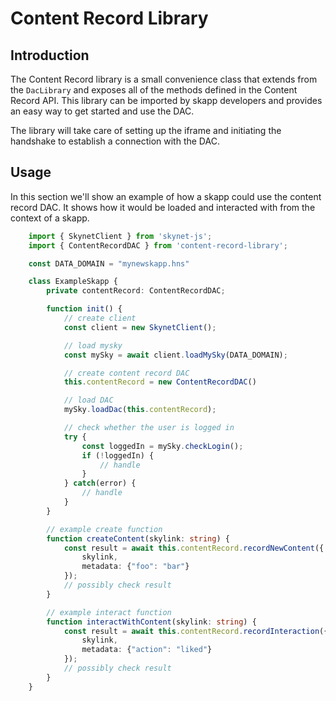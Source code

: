 # Content Record Library

## Introduction

The Content Record library is a small convenience class that extends from the
`DacLibrary` and exposes all of the methods defined in the Content Record API.
This library can be imported by skapp developers and provides an easy way to get
started and use the DAC.

The library will take care of setting up the iframe and initiating the handshake
to establish a connection with the DAC.

## Usage

In this section we'll show an example of how a skapp could use the content
record DAC. It shows how it would be loaded and interacted with from the context
of a skapp.

```typescript
    import { SkynetClient } from 'skynet-js';
    import { ContentRecordDAC } from 'content-record-library';

    const DATA_DOMAIN = "mynewskapp.hns"

    class ExampleSkapp {
        private contentRecord: ContentRecordDAC;

        function init() {
            // create client
            const client = new SkynetClient();

            // load mysky
            const mySky = await client.loadMySky(DATA_DOMAIN);

            // create content record DAC
            this.contentRecord = new ContentRecordDAC()

            // load DAC
            mySky.loadDac(this.contentRecord);

            // check whether the user is logged in
            try {
                const loggedIn = mySky.checkLogin();
                if (!loggedIn) {
                    // handle
                }
            } catch(error) {
                // handle
            }
        }

        // example create function
        function createContent(skylink: string) {
            const result = await this.contentRecord.recordNewContent({
                skylink,
                metadata: {"foo": "bar"}
            });
            // possibly check result
        }

        // example interact function
        function interactWithContent(skylink: string) {
            const result = await this.contentRecord.recordInteraction({
                skylink,
                metadata: {"action": "liked"}
            });
            // possibly check result
        }
    }

```
